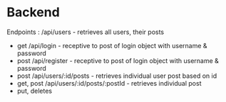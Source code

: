 # Backend

Endpoints : 
/api/users - retrieves all users, their posts
- get 
/api/login - receptive to post of login object with username & password
- post 
/api/register - receptive to post of login object with username & password
- post 
/api/users/:id/posts - retrieves individual user post based on id
- get, post 
/api/users/:id/posts/:postId - retrieves individual post
- put, deletes 
